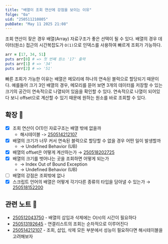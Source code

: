```yaml
---
title: "배열이 조회 연산에 강점을 보이는 이유"
folge: "0a"
uid: "250511210805"
pubDate: "May 11 2025 21:08"
---
```


조회 연산이 잦은 경우 배열(Array) 자료구조가 좋은 선택이 될 수 있다. 배열의 경우 데이터(원소) 접근의 시간복잡도가 `O(1)`으로 인덱스를 사용하여 빠르게 조회가 가능하다.

```ruby
arr = [17, 34, 51]
puts arr[0] # => 첫 번째 원소 '17' 출력
puts arr[1] # => '34'
puts arr[2] # => '51'
```
 
빠른 조회가 가능한 이유는 배열은 메모리에 하나의 연속된 블럭으로 할당되기 때문이다. 예를들어 크기 3인 배열의 경우, 메모리를 뜯어 보면 3개의 데이터를 저장할 수 있는 크기의 공간이 연속적으로 나열되어 있음을 확인할 수 있다. 연속적으로 나열이 되어있다 보니 offset으로 계산할 수 있기 때문에 원하는 원소를 바로 조회할 수 있다.

## 확장 🌱
- [x] 조회 연산이 O(1)인 자료구조는 배열 밖에 없을까
    +   해시테이블 -> [250514212107](/note/250514212107)
- [x] 배열의 크기가 너무 커서 연속된 블럭으로 할당할 수 없을 경우 어떤 일이 발생할까
    + → Undefined Behavior (UB)
- [x] 배열의 offset은 어떻게 계산하는가 → [250518202725](/note/250518202725)
- [x] 배열의 크기를 벗어나는 곳을 조회하면 어떻게 되는가
    + → Index Out of Bound Exception
    + → Undefined Behavior (UB)
- [ ] 배열의 강점은 조회밖에 없나
- [x] 스크립트 언어의 배열은 어떻게 각기다른 종류의 타입을 담아낼 수 있는가 → [250518152200](/note/250518152200)

## 관련 노트 📘
- [250512043750](/note/250512043750) - 배열의 삽입과 삭제에는 O(n)의 시간이 필요하다
- [250513192645](note/250513192645) - 연결리스트의 조회는 순차적으로 이루어진다
- [250514212107](/note/250514212107) - 조회, 삽입, 삭제 모든 부분에서 성능이 필요하다면 해시테이블을 고려해보자